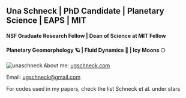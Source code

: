## Una Schneck | PhD Candidate | Planetary Science | EAPS | MIT 
#### NSF Graduate Research Fellow | Dean of Science at MIT Fellow 
#### Planetary Geomorphology 🪐 | Fluid Dynamics 🌊 | Icy Moons 🌕

<p><img align="left" src="https://github-readme-stats-sigma-five.vercel.app/api/top-langs?username=unaschneck&show_icons=true&locale=en&layout=compact" alt="unaschneck" /></p>

About me: [ugschneck.com](https://ugschneck.com/)

Email: ugschneck@gmail.com

For codes used in my papers, check the list Schneck et al. under stars

